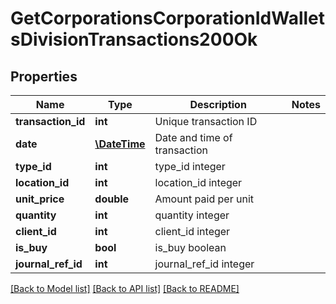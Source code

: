 # GetCorporationsCorporationIdWalletsDivisionTransactions200Ok

## Properties
Name | Type | Description | Notes
------------ | ------------- | ------------- | -------------
**transaction_id** | **int** | Unique transaction ID | 
**date** | [**\DateTime**](\DateTime.md) | Date and time of transaction | 
**type_id** | **int** | type_id integer | 
**location_id** | **int** | location_id integer | 
**unit_price** | **double** | Amount paid per unit | 
**quantity** | **int** | quantity integer | 
**client_id** | **int** | client_id integer | 
**is_buy** | **bool** | is_buy boolean | 
**journal_ref_id** | **int** | journal_ref_id integer | 

[[Back to Model list]](../README.md#documentation-for-models) [[Back to API list]](../README.md#documentation-for-api-endpoints) [[Back to README]](../README.md)


